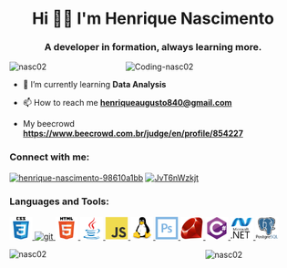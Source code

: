 <h1 align="center">Hi 👋🏽 I'm Henrique Nascimento</h1>
<h3 align="center">A developer in formation, always learning more.</h3>
<img src="https://user-images.githubusercontent.com/90779065/231906615-4592c7bb-a896-427f-84aa-2bb98daeb043.gif" align="right" alt="Coding-nasc02" width="300" >

<p align="left"> <img src="https://komarev.com/ghpvc/?username=nasc02&label=Profile%20views&color=cf3be3&style=flat" alt="nasc02" /> </p>

- 🌱 I’m currently learning **Data Analysis**

- 📫 How to reach me **henriqueaugusto840@gmail.com**

- My beecrowd **https://www.beecrowd.com.br/judge/en/profile/854227**
  

<h3 align="left">Connect with me:</h3>
<p align="left">
<a href="https://www.linkedin.com/in/nasc02/" target="blank"><img align="center" src="https://raw.githubusercontent.com/rahuldkjain/github-profile-readme-generator/master/src/images/icons/Social/linked-in-alt.svg" alt="henrique-nascimento-98610a1bb" height="30" width="40" /></a>
<a href="https://discord.gg/JvT6nWzkjt" target="blank"><img align="center" src="https://raw.githubusercontent.com/rahuldkjain/github-profile-readme-generator/master/src/images/icons/Social/discord.svg" alt="JvT6nWzkjt" height="30" width="40" /></a>
</p>

<h3 align="left">Languages and Tools:</h3>
<p align="left"> <a href="https://www.w3schools.com/css/" target="_blank" rel="noreferrer"> <img src="https://raw.githubusercontent.com/devicons/devicon/master/icons/css3/css3-original-wordmark.svg" alt="css3" width="40" height="40"/> </a> <a href="https://git-scm.com/" target="_blank" rel="noreferrer"> <img src="https://www.vectorlogo.zone/logos/git-scm/git-scm-icon.svg" alt="git" width="40" height="40"/> </a> <a href="https://www.w3.org/html/" target="_blank" rel="noreferrer"> <img src="https://raw.githubusercontent.com/devicons/devicon/master/icons/html5/html5-original-wordmark.svg" alt="html5" width="40" height="40"/> </a> <a href="https://www.java.com" target="_blank" rel="noreferrer"> <img src="https://raw.githubusercontent.com/devicons/devicon/master/icons/java/java-original.svg" alt="java" width="40" height="40"/> </a> <a href="https://developer.mozilla.org/en-US/docs/Web/JavaScript" target="_blank" rel="noreferrer"> <img src="https://raw.githubusercontent.com/devicons/devicon/master/icons/javascript/javascript-original.svg" alt="javascript" width="40" height="40"/> </a> <a href="https://www.linux.org/" target="_blank" rel="noreferrer"> <img src="https://raw.githubusercontent.com/devicons/devicon/master/icons/linux/linux-original.svg" alt="linux" width="40" height="40"/> </a> <a href="https://www.photoshop.com/en" target="_blank" rel="noreferrer"> <img src="https://raw.githubusercontent.com/devicons/devicon/master/icons/photoshop/photoshop-line.svg" alt="photoshop" width="40" height="40"/> </a> <a href="https://www.ruby-lang.org/en/" target="_blank" rel="noreferrer"> <img src="https://raw.githubusercontent.com/devicons/devicon/master/icons/ruby/ruby-original.svg" alt="ruby" width="40" height="40"/> </a> <a href="https://www.w3schools.com/cs/" target="_blank" rel="noreferrer"> <img src="https://raw.githubusercontent.com/devicons/devicon/master/icons/csharp/csharp-original.svg" alt="csharp" width="40" height="40"/> </a> <a href="https://dotnet.microsoft.com/" target="_blank" rel="noreferrer"> <img src="https://raw.githubusercontent.com/devicons/devicon/master/icons/dot-net/dot-net-original-wordmark.svg" alt="dotnet" width="40" height="40"/> </a> <a href="https://www.postgresql.org" target="_blank" rel="noreferrer"> <img src="https://raw.githubusercontent.com/devicons/devicon/master/icons/postgresql/postgresql-original-wordmark.svg" alt="postgresql" width="40" height="40"/> </a> </p>

<p><img width="340" align="left" src="https://github-readme-stats-sigma-five.vercel.app/api/top-langs?username=nasc02&show_icons=true&theme=tokyonight&locale=en&layout=compact" alt="nasc02" /></p>

<p>&nbsp;<img align="center" height="187" src="https://github-readme-stats-sigma-five.vercel.app/api?username=nasc02&show_icons=true&theme=tokyonight&locale=en" alt="nasc02" /> </p>
